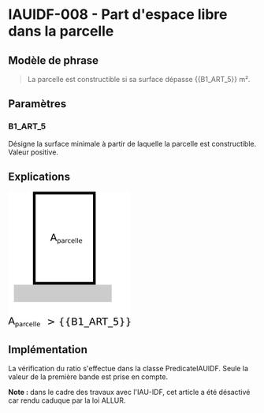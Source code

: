 # IAUIDF-008 - Part d'espace libre dans la parcelle

## Modèle de phrase

> La parcelle est constructible si sa surface dépasse {{B1_ART_5}} m².

## Paramètres

### B1_ART_5

Désigne la surface minimale à partir de laquelle la parcelle est constructible. Valeur positive.


## Explications

![Image montrant la contrainte surface minimale d'une parcelle](img/IAUIDF/IAUIDF-009.png)

## Implémentation

La vérification du ratio s'effectue dans la classe PredicateIAUIDF. Seule la valeur de la première bande est prise en compte.

**Note :** dans le cadre des travaux avec l'IAU-IDF, cet article a été désactivé car rendu caduque par la loi ALLUR.
